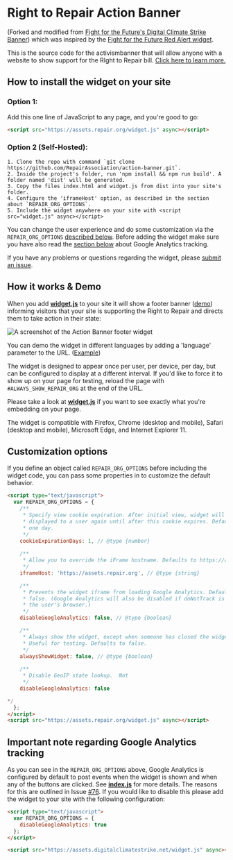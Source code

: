 # Right to Repair Action Banner

(Forked and modified from [Fight for the Future's Digital Climate Strike Banner](https://github.com/fightforthefuture/digital-climate-strike))
which was inspired by the [Fight for the Future Red Alert widget](https://github.com/fightforthefuture/redalert-widget).

This is the source code for the activismbanner that will allow anyone with a website to show support for the RIght to Repair bill. [Click here to learn more.](https://repair.org)

## How to install the widget on your site

### Option 1:
   Add this one line of JavaScript to any page, and you're good to go:

```html
<script src="https://assets.repair.org/widget.js" async></script>
```

### Option 2 (Self-Hosted):
    1. Clone the repo with command `git clone https://github.com/RepairAssociation/action-banner.git`.
    2. Inside the project's folder, run 'npm install && npm run build'. A folder named 'dist' will be generated.
    3. Copy the files index.html and widget.js from dist into your site's folder.
    4. Configure the 'iframeHost' option, as described in the section about `REPAIR_ORG_OPTIONS`.
    5. Include the widget anywhere on your site with <script src="widget.js" async></script>

You can change the user experience and do some customization via the `REPAIR_ORG_OPTIONS` [described below](#customization-options). Before adding the widget make sure you have also read the [section below](#important-note-regarding-google-analytics-tracking) about Google Analytics tracking.  

If you have any problems or questions regarding the widget, please [submit an issue](https://github.com/RepairAssociation/action-banner/issues).

## How it works & Demo

When you add [**widget.js**](https://github.com/RepairAssociation/action-banner/blob/master/static/widget.js) to your site it will show a footer banner ([demo](https://assets.repair.org/demo.html)) informing visitors that your site is supporting the Right to Repair and directs them to take action in their state:

![A screenshot of the Action Banner footer widget](https://cdn-std.droplr.net/files/acc_465612/0R4tFj)

You can demo the widget in different languages by adding a 'language' parameter to the URL. ([Example](https://assets.repair.org/demo.html?fullPage&language=de)) 

The widget is designed to appear once per user, per device, per day, but can be configured to display at a different interval. If you'd like to force it to show up on your page for testing, reload the page with `#ALWAYS_SHOW_REPAIR_ORG` at the end of the URL.

Please take a look at [**widget.js**](https://github.com/RepairAssociation/action-banner/blob/master/static/widget.js) if you want to see exactly what you're embedding on your page.

The widget is compatible with Firefox, Chrome (desktop and mobile), Safari (desktop and mobile), Microsoft Edge, and Internet Explorer 11.

## Customization options

If you define an object called `REPAIR_ORG_OPTIONS` before including the widget code, you can pass some properties in to customize the default behavior.

```html
<script type="text/javascript">
  var REPAIR_ORG_OPTIONS = {
    /**
     * Specify view cookie expiration. After initial view, widget will not be
     * displayed to a user again until after this cookie expires. Defaults to 
     * one day.
     */
    cookieExpirationDays: 1, // @type {number}
     
    /**
     * Allow you to override the iFrame hostname. Defaults to https://assets.repair.org  
     */
    iframeHost: 'https://assets.repair.org', // @type {string}

    /**
     * Prevents the widget iframe from loading Google Analytics. Defaults to
     * false. (Google Analytics will also be disabled if doNotTrack is set on
     * the user's browser.)
     */
    disableGoogleAnalytics: false, // @type {boolean}

    /**
     * Always show the widget, except when someone has closed the widget and set the cookie on their device. 
     * Useful for testing. Defaults to false.
     */
    alwaysShowWidget: false, // @type {boolean}
    
    /** 
     * Disable GeoIP state lookup.  Not 
     */
    disableGoogleAnalytics: false

*/
  };
</script>
<script src="https://assets.repair.org/widget.js" async></script>
```
## Important note regarding Google Analytics tracking

As you can see in the `REPAIR_ORG_OPTIONS` above, Google Analytics is configured by default to post events when the widget is shown and when any of the buttons are clicked. See [**index.js**](https://github.com/RepairAssociation/action-banner/blob/master/src/index.js) for more details. The reasons for this are outlined in Issue [#76](https://github.com/RepairAssociation/action-banner/issues/76). If you would like to disable this please add the widget to your site with the following configuration: 

```html
<script type="text/javascript">
  var REPAIR_ORG_OPTIONS = {
    disableGoogleAnalytics: true
  };
</script>

<script src="https://assets.digitalclimatestrike.net/widget.js" async></script>
```  

